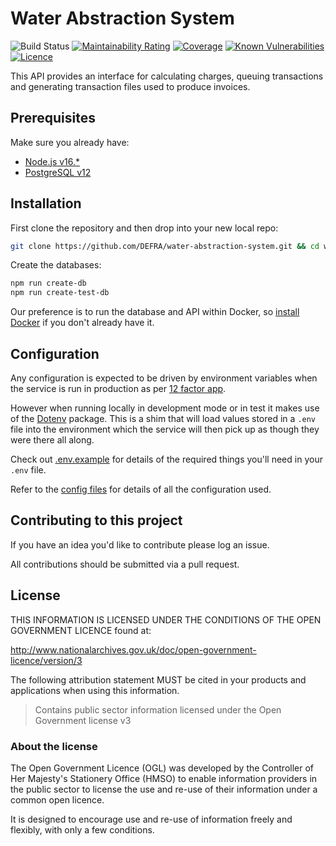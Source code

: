 # Water Abstraction System

![Build Status](https://github.com/DEFRA/water-abstraction-system/workflows/CI/badge.svg?branch=main)
[![Maintainability Rating](https://sonarcloud.io/api/project_badges/measure?project=DEFRA_water-abstraction-system&metric=sqale_rating)](https://sonarcloud.io/dashboard?id=DEFRA_water-abstraction-system)
[![Coverage](https://sonarcloud.io/api/project_badges/measure?project=DEFRA_water-abstraction-system&metric=coverage)](https://sonarcloud.io/dashboard?id=DEFRA_water-abstraction-system)
[![Known Vulnerabilities](https://snyk.io/test/github/DEFRA/water-abstraction-system/badge.svg)](https://snyk.io/test/github/DEFRA/water-abstraction-system)
[![Licence](https://img.shields.io/badge/Licence-OGLv3-blue.svg)](http://www.nationalarchives.gov.uk/doc/open-government-licence/version/3)

This API provides an interface for calculating charges, queuing transactions and generating transaction files used to produce invoices.

## Prerequisites

Make sure you already have:

- [Node.js v16.\*](https://nodejs.org/en/)
- [PostgreSQL v12](https://www.postgresql.org/)

## Installation

First clone the repository and then drop into your new local repo:

```bash
git clone https://github.com/DEFRA/water-abstraction-system.git && cd water-abstraction-system
```

Create the databases:

```bash
npm run create-db
npm run create-test-db
```

Our preference is to run the database and API within Docker, so [install Docker](https://docs.docker.com/get-docker/) if you don't already have it.

## Configuration

Any configuration is expected to be driven by environment variables when the service is run in production as per [12 factor app](https://12factor.net/config).

However when running locally in development mode or in test it makes use of the [Dotenv](https://github.com/motdotla/dotenv) package. This is a shim that will load values stored in a `.env` file into the environment which the service will then pick up as though they were there all along.

Check out [.env.example](/.env.example) for details of the required things you'll need in your `.env` file.

Refer to the [config files](config) for details of all the configuration used.

## Contributing to this project

If you have an idea you'd like to contribute please log an issue.

All contributions should be submitted via a pull request.

## License

THIS INFORMATION IS LICENSED UNDER THE CONDITIONS OF THE OPEN GOVERNMENT LICENCE found at:

<http://www.nationalarchives.gov.uk/doc/open-government-licence/version/3>

The following attribution statement MUST be cited in your products and applications when using this information.

> Contains public sector information licensed under the Open Government license v3

### About the license

The Open Government Licence (OGL) was developed by the Controller of Her Majesty's Stationery Office (HMSO) to enable information providers in the public sector to license the use and re-use of their information under a common open licence.

It is designed to encourage use and re-use of information freely and flexibly, with only a few conditions.
